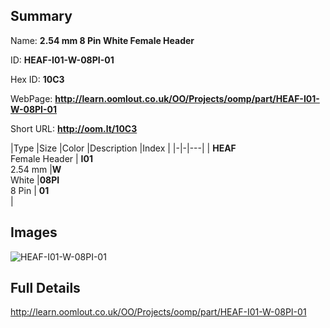 

## Summary
 
Name: __2.54 mm 8 Pin White Female Header__

ID: __HEAF-I01-W-08PI-01__

Hex ID: __10C3__

WebPage: __http://learn.oomlout.co.uk/OO/Projects/oomp/part/HEAF-I01-W-08PI-01__

Short URL: __http://oom.lt/10C3__


|Type   |Size   |Color   |Description   |Index   |
|-|-|---|
| __HEAF__ <br>Female Header  | __I01__<br>2.54 mm   |__W__<br>White    |__08PI__<br>8 Pin    | __01__<br>  |


## Images
![HEAF-I01-W-08PI-01](http://oomlout.com/oomp-gen/parts/HEAF-I01-W-08PI-01/HEAF-I01-W-08PI-01_420.jpg)

## Full Details

 http://learn.oomlout.co.uk/OO/Projects/oomp/part/HEAF-I01-W-08PI-01

